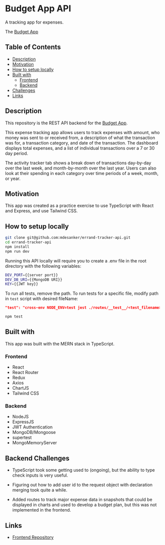 # Budget App API

A tracking app for expenses.

The [Budget App](https://mdesanker.github.io/budget-frontend)

## Table of Contents

- [Description](#Description)
- [Motivation](#Motivation)
- [How to setup locally](#How-to-set-up-locally)
- [Built with](#Built-with)
  - [Frontend](#Frontend)
  - [Backend](#Backend)
- [Challenges](#Challenges)
- [Links](#Links)

## Description

This repository is the REST API backend for the [Budget App](https://mdesanker.github.io/budget-frontend).

This expense tracking app allows users to track expenses with amount, who money was sent to or received from, a description of what the transaction was for, a transaction category, and date of the transaction. The dashboard displays total expenses, and a list of individual transactions over a 7 or 30 day period.

The activity tracker tab shows a break down of transactions day-by-day over the last week, and month-by-month over the last year. Users can also look at their spending in each category over time periods of a week, month, or year.

## Motivation

This app was created as a practice exercise to use TypeScript with React and Express, and use Tailwind CSS.

## How to setup locally

```bash
git clone git@github.com:mdesanker/errand-tracker-api.git
cd errand-tracker-api
npm install
npm run dev
```

Running this API locally will require you to create a .env file in the root directory with the following variables:

```bash
DEV_PORT={{server port}}
DEV_DB_URI={{MongoDB URI}}
KEY={{JWT key}}
```

To run all tests, remove the path. To run tests for a specific file, modify path in `test` script with desired fileName:

```json
"test": "cross-env NODE_ENV=test jest ./routes/__test__/<test_filename>.test.ts --testTimeout=10000 --detectOpenHandles --forceExit",
```

```bash
npm test
```

## Built with

This app was built with the MERN stack in TypeScript.

### Frontend

- React
- React Router
- Redux
- Axios
- ChartJS
- Tailwind CSS

### Backend

- NodeJS
- ExpressJS
- JWT Authentication
- MongoDB/Mongoose
- supertest
- MongoMemoryServer

## Backend Challenges

- TypeScript took some getting used to (ongoing), but the ability to type check inputs is very useful.

- Figuring out how to add user id to the request object with declaration merging took quite a while.

- Added routes to track major expense data in snapshots that could be displayed in charts and used to develop a budget plan, but this was not implemented in the frontend.

## Links

- [Frontend Repository](https://github.com/mdesanker/budget-frontend)
